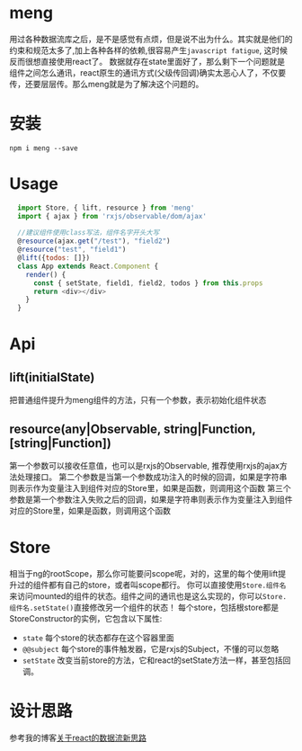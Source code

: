 meng
=====
用过各种数据流库之后，是不是感觉有点烦，但是说不出为什么。其实就是他们的约束和规范太多了,加上各种各样的依赖,很容易产生`javascript fatigue`, 这时候反而很想直接使用react了。
数据就存在state里面好了，那么剩下一个问题就是组件之间怎么通讯，react原生的通讯方式(父级传回调)确实太恶心人了，不仅要传，还要层层传。那么meng就是为了解决这个问题的。

# 安装
    npm i meng --save

# Usage
```js
  import Store, { lift, resource } from 'meng'
  import { ajax } from 'rxjs/observable/dom/ajax'
  
  //建议组件使用class写法，组件名字开头大写
  @resource(ajax.get("/test"), "field2")
  @resource("test", "field1")
  @lift({todos: []})
  class App extends React.Component {
    render() {
      const { setState, field1, field2, todos } from this.props
      return <div></div>
    }
  }
```

# Api
## lift(initialState)
把普通组件提升为meng组件的方法，只有一个参数，表示初始化组件状态

## resource(any|Observable, string|Function, [string|Function])
第一个参数可以接收任意值，也可以是rxjs的Observable, 推荐使用rxjs的ajax方法处理接口。
第二个参数是当第一个参数成功注入的时候的回调，如果是字符串则表示作为变量注入到组件对应的Store里，如果是函数，则调用这个函数
第三个参数是第一个参数注入失败之后的回调，如果是字符串则表示作为变量注入到组件对应的Store里，如果是函数，则调用这个函数

# Store
相当于ng的rootScope，那么你可能要问scope呢，对的，这里的每个使用lift提升过的组件都有自己的store，或者叫scope都行。
你可以直接使用`Store.组件名`来访问mounted的组件的状态。组件之间的通讯也是这么实现的，你可以`Store.组件名.setState()`直接修改另一个组件的状态！
每个store，包括根store都是StoreConstructor的实例，它包含以下属性:
+ `state` 每个store的状态都存在这个容器里面
+ `@@subject` 每个store的事件触发器，它是rxjs的Subject，不懂的可以忽略
+ `setState` 改变当前store的方法，它和react的setState方法一样，甚至包括回调。

# 设计思路
参考我的博客[关于react的数据流新思路](https://github.com/huangbinjie/coral/issues/2)